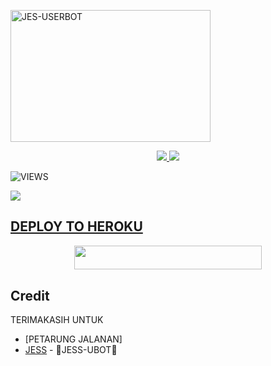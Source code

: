 <a href="https://heroku.com/deploy?template=https://github.com/Jeskeren/Deploy.git"><img src="https://telegra.ph/file/fefd33cde4bff069a722e.jpg" width="320" height="211" alt="  JES-USERBOT" /></a>

<p align="center">
  <a href="https://github.com/Jeskeren/Deploy/fork">
    <img src="https://img.shields.io/github/forks/Jeskeren/JSS-UBOT?label=Fork&style=social">
    
  </a>
  <a href="https://github.com/Jeskeren/JESS-UBOT">
    <img src="https://img.shields.io/github/stars/Jeskeren/JSS-UBOT?style=social">
  </a>
</p>  

![VIEWS](https://komarev.com/ghpvc/?username=Jesxzy)

<a href="https://t.me/obrolansuar/"><img src="https://img.shields.io/badge/KODE%20PENILAIAN-A+-blue.svg?style=for-the-badge&logo=Factor.">

## DEPLOY TO HEROKU
<p align="center"><a href="https://telegram.dog/XTZ_HerokuBot?start=SmVza2VyZW4vSlNTLVVCT1QgSlMtVUJPVA"> <img src="https://img.shields.io/badge/Deploy%20To%20Heroku-indigo?style=flat&logo=heroku" width="300" height="38.60" /></a></p>

## Credit
TERIMAKASIH UNTUK

*   [PETARUNG JALANAN]
*   [JESS](https://t.me/Jesxzy) - 🐯JESS-UBOT🐯
